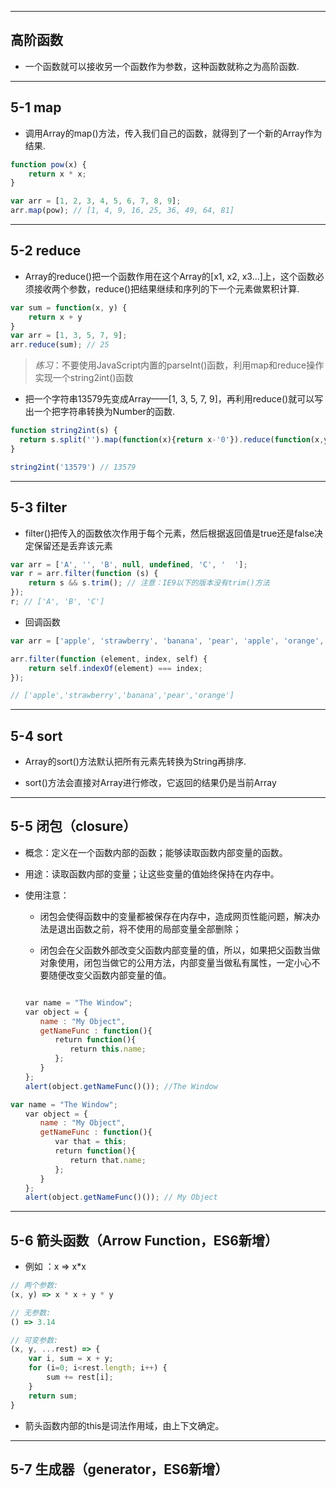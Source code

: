 
---

## **高阶函数**

- 一个函数就可以接收另一个函数作为参数，这种函数就称之为高阶函数.

---

## 5-1 **map**


- 调用Array的map()方法，传入我们自己的函数，就得到了一个新的Array作为结果.

``` javascript
function pow(x) {
    return x * x;
}

var arr = [1, 2, 3, 4, 5, 6, 7, 8, 9];
arr.map(pow); // [1, 4, 9, 16, 25, 36, 49, 64, 81]
```

---

## 5-2 **reduce**

- Array的reduce()把一个函数作用在这个Array的[x1, x2, x3...]上，这个函数必须接收两个参数，reduce()把结果继续和序列的下一个元素做累积计算.

``` javascript
var sum = function(x, y) {
    return x + y
}
var arr = [1, 3, 5, 7, 9];
arr.reduce(sum); // 25
```

> *练习*：不要使用JavaScript内置的parseInt()函数，利用map和reduce操作实现一个string2int()函数

- 把一个字符串13579先变成Array——[1, 3, 5, 7, 9]，再利用reduce()就可以写出一个把字符串转换为Number的函数.

``` javascript 
function string2int(s) {
  return s.split('').map(function(x){return x-'0'}).reduce(function(x,y){return x*10+y});
}

string2int('13579') // 13579
```

---

## 5-3 **filter**

- filter()把传入的函数依次作用于每个元素，然后根据返回值是true还是false决定保留还是丢弃该元素

``` javascript 
var arr = ['A', '', 'B', null, undefined, 'C', '  '];
var r = arr.filter(function (s) {
    return s && s.trim(); // 注意：IE9以下的版本没有trim()方法
});
r; // ['A', 'B', 'C']
```

- 回调函数

``` javascript 
var arr = ['apple', 'strawberry', 'banana', 'pear', 'apple', 'orange', 'orange', 'strawberry'];

arr.filter(function (element, index, self) {
    return self.indexOf(element) === index;
}); 

// ['apple','strawberry','banana','pear','orange']

```

---

## 5-4 **sort**

- Array的sort()方法默认把所有元素先转换为String再排序.

- sort()方法会直接对Array进行修改，它返回的结果仍是当前Array

---

## 5-5 **闭包（closure）**

- 概念：定义在一个函数内部的函数；能够读取函数内部变量的函数。

- 用途：读取函数内部的变量；让这些变量的值始终保持在内存中。

- 使用注意：

    - 闭包会使得函数中的变量都被保存在内存中，造成网页性能问题，解决办法是退出函数之前，将不使用的局部变量全部删除；

    -  闭包会在父函数外部改变父函数内部变量的值，所以，如果把父函数当做对象使用，闭包当做它的公用方法，内部变量当做私有属性，一定小心不要随便改变父函数内部变量的值。


``` javascript

　　var name = "The Window";
　　var object = {
　　　　name : "My Object",
　　　　getNameFunc : function(){
　　　　　　return function(){
　　　　　　　　return this.name;
　　　　　　};
　　　　}
　　};
　　alert(object.getNameFunc()()); //The Window

var name = "The Window";
　　var object = {
　　　　name : "My Object",
　　　　getNameFunc : function(){
　　　　　　var that = this;
　　　　　　return function(){
　　　　　　　　return that.name;
　　　　　　};
　　　　}
　　};
　　alert(object.getNameFunc()()); // My Object

```
---

## 5-6 **箭头函数（Arrow Function，ES6新增）**

- 例如 ：x => x*x

``` javascript
// 两个参数:
(x, y) => x * x + y * y

// 无参数:
() => 3.14

// 可变参数:
(x, y, ...rest) => {
    var i, sum = x + y;
    for (i=0; i<rest.length; i++) {
        sum += rest[i];
    }
    return sum;
}

```
- 箭头函数内部的this是词法作用域，由上下文确定。

---

## 5-7 **生成器（generator，ES6新增）**

